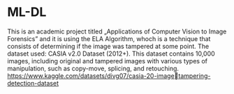 # ML-DL
This is an academic project titled „Applications of Computer Vision to Image Forensics” and it is using the ELA Algorithm, whoch is a technique that consists of determining if the image was tampered at some point. 
The dataset used:
CASIA v2.0 Dataset (2012+). This dataset contains 10,000 images, 
including original and tampered images with various types of
manipulation, such as copy-move, splicing, and retouching.
https://www.kaggle.com/datasets/divg07/casia-20-imagetampering-detection-dataset 
